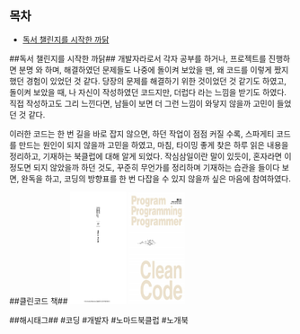 ## 목차

- [독서 챌린지를 시작한 까닭](#1)

<a name="1"></a> 
##독서 챌린지를 시작한 까닭##
개발자라로서 각자 공부를 하거나, 프로젝트를 진행하면 분명 와 하며, 해결하였던 문제들도 나중에 돌이켜 보았을 땐, 왜 코드를 이렇게 짰지 했던 경험이 있었던 것 같다.
당장의 문제를 해결하기 위한 것이었던 것 같기도 하였고, 돌이켜 보았을 때, 나 자신이 작성하였던 코드지만, 더럽다 라는 느낌을 받기도 하였다.
직접 작성하고도 그리 느낀다면, 남들이 보면 더 그런 느낌이 와닿지 않을까 고민이 들었던 것 같다.

이러한 코드는 한 번 길을 바로 잡지 않으면, 하던 작업이 점점 커질 수록, 스파게티 코드를 만드는 원인이 되지 않을까 고민을 하였고,
마침, 타이밍 좋게 찾은 하루 읽은 내용을 정리하고, 기재하는 북클럽에 대해 알게 되었다.
작심삼일이란 말이 있듯이, 혼자라면 이 정도면 되지 않았을까 하던 것도, 꾸준히 무언가를 정리하며 기재하는 습관을 들이다 보면, 완독을 하고, 코딩의 방향표를 한 번 다잡을 수 있지 않을까 싶은 마음에 참여하였다.

##클린코드 책##
<img src="./src/certify-1.png" width="100" height="200" />
<img src="./src/certify.png" width="100" height="200"/>

##해시태그##
#코딩 #개발자 #노마드북클럽 #노개북